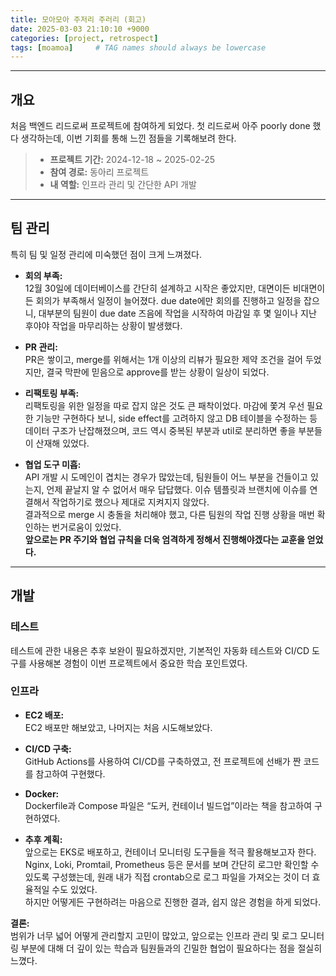 ```yaml
---
title: 모아모아 주저리 주러리 (회고)
date: 2025-03-03 21:10:10 +9000
categories: [project, retrospect]
tags: [moamoa]     # TAG names should always be lowercase
---
```


---
## 개요

처음 백엔드 리드로써 프로젝트에 참여하게 되었다. 첫 리드로써 아주 poorly done 했다 생각하는데, 이번 기회를 통해 느낀 점들을 기록해보려 한다.

> - **프로젝트 기간:** 2024-12-18 ~ 2025-02-25
> - **참여 경로:** 동아리 프로젝트
> - **내 역할:** 인프라 관리 및 간단한 API 개발

---

## 팀 관리

특히 팀 및 일정 관리에 미숙했던 점이 크게 느껴졌다.

- **회의 부족:**  
  12월 30일에 데이터베이스를 간단히 설계하고 시작은 좋았지만, 대면이든 비대면이든 회의가 부족해서 일정이 늘어졌다. due date에만 회의를 진행하고 일정을 잡으니, 대부분의 팀원이 due date 즈음에 작업을 시작하여 마감일 후 몇 일이나 지난 후야야 작업을 마무리하는 상황이 발생했다.

- **PR 관리:**  
  PR은 쌓이고, merge를 위해서는 1개 이상의 리뷰가 필요한 제약 조건을 걸어 두었지만, 결국 막판에 믿음으로 approve를 받는 상황이 일상이 되었다.

- **리팩토링 부족:**  
  리팩토링을 위한 일정을 따로 잡지 않은 것도 큰 패착이었다. 마감에 쫓겨 우선 필요한 기능만 구현하다 보니, side effect를 고려하지 않고 DB 테이블을 수정하는 등 데이터 구조가 난잡해졌으며, 코드 역시 중복된 부분과 util로 분리하면 좋을 부분들이 산재해 있었다.

- **협업 도구 미흡:**  
  API 개발 시 도메인이 겹치는 경우가 많았는데, 팀원들이 어느 부분을 건들이고 있는지, 언제 끝날지 알 수 없어서 매우 답답했다. 이슈 템플릿과 브랜치에 이슈를 연결해서 작업하기로 했으나 제대로 지켜지지 않았다.  
  결과적으로 merge 시 충돌을 처리해야 했고, 다른 팀원의 작업 진행 상황을 매번 확인하는 번거로움이 있었다.  
  **앞으로는 PR 주기와 협업 규칙을 더욱 엄격하게 정해서 진행해야겠다는 교훈을 얻었다.**

---

## 개발

### 테스트

테스트에 관한 내용은 추후 보완이 필요하겠지만, 기본적인 자동화 테스트와 CI/CD 도구를 사용해본 경험이 이번 프로젝트에서 중요한 학습 포인트였다.

### 인프라

- **EC2 배포:**  
  EC2 배포만 해보았고, 나머지는 처음 시도해보았다.

- **CI/CD 구축:**  
  GitHub Actions를 사용하여 CI/CD를 구축하였고, 전 프로젝트에 선배가 짠 코드를 참고하여 구현했다.

- **Docker:**  
  Dockerfile과 Compose 파일은 “도커, 컨테이너 빌드업”이라는 책을 참고하여 구현하였다.

- **추후 계획:**  
  앞으로는 EKS로 배포하고, 컨테이너 모니터링 도구들을 적극 활용해보고자 한다.  
  Nginx, Loki, Promtail, Prometheus 등은 문서를 보며 간단히 로그만 확인할 수 있도록 구성했는데, 원래 내가 직접 crontab으로 로그 파일을 가져오는 것이 더 효율적일 수도 있었다.  
  하지만 어떻게든 구현하려는 마음으로 진행한 결과, 쉽지 않은 경험을 하게 되었다.

**결론:**  
범위가 너무 넓어 어떻게 관리할지 고민이 많았고, 앞으로는 인프라 관리 및 로그 모니터링 부분에 대해 더 깊이 있는 학습과 팀원들과의 긴밀한 협업이 필요하다는 점을 절실히 느꼈다.
